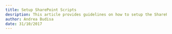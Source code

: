 ```yaml
---
title: Setup SharePoint Scripts
desription: This article provides guidelines on how to setup the SharePoint Scripts within SysKit Shell to return the desired results.
author: Andrea Budisa
date: 31/10/2017
---
```

